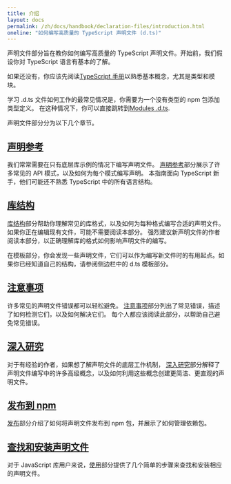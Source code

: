 ```yaml
---
title: 介绍
layout: docs
permalink: /zh/docs/handbook/declaration-files/introduction.html
oneline: "如何编写高质量的 TypeScript 声明文件 (d.ts)"
---
```


声明文件部分旨在教你如何编写高质量的 TypeScript 声明文件。开始前，我们假设你对 TypeScript 语言有基本的了解。

如果还没有，你应该先阅读[TypeScript 手册](/docs/handbook/2/basic-types.html)以熟悉基本概念，尤其是类型和模块。

学习 .d.ts 文件如何工作的最常见情况是，你需要为一个没有类型的 npm 包添加类型定义。
在这种情况下，你可以直接跳转到[Modules .d.ts](/docs/handbook/declaration-files/templates/module-d-ts.html).

声明文件部分分为以下几个章节。

## [声明参考](/docs/handbook/declaration-files/by-example.html)

我们常常需要在只有底层库示例的情况下编写声明文件。
[声明参考](/docs/handbook/declaration-files/by-example.html)部分展示了许多常见的 API 模式，以及如何为每个模式编写声明。
本指南面向 TypeScript 新手，他们可能还不熟悉 TypeScript 中的所有语言结构。

## [库结构](/docs/handbook/declaration-files/library-structures.html)

[库结构](/docs/handbook/declaration-files/library-structures.html)部分帮助你理解常见的库格式，以及如何为每种格式编写合适的声明文件。
如果你正在编辑现有文件，可能不需要阅读本部分。
强烈建议新声明文件的作者阅读本部分，以正确理解库的格式如何影响声明文件的编写。

在模板部分，你会发现一些声明文件，它们可以作为编写新文件时的有用起点。如果你已经知道自己的结构，请参阅侧边栏中的 d.ts 模板部分。

## [注意事项](/docs/handbook/declaration-files/do-s-and-don-ts.html)

许多常见的声明文件错误都可以轻松避免。
[注意事项](/docs/handbook/declaration-files/do-s-and-don-ts.html)部分列出了常见错误，描述了如何检测它们，以及如何解决它们。
每个人都应该阅读此部分，以帮助自己避免常见错误。

## [深入研究](/docs/handbook/declaration-files/deep-dive.html)

对于有经验的作者，如果想了解声明文件的底层工作机制，
[深入研究](/docs/handbook/declaration-files/deep-dive.html)部分解释了声明文件编写中的许多高级概念，以及如何利用这些概念创建更简洁、更直观的声明文件。

## [发布到 npm](/docs/handbook/declaration-files/publishing.html)

[发布](/docs/handbook/declaration-files/publishing.html)部分介绍了如何将声明文件发布到 npm 包，并展示了如何管理依赖包。

## [查找和安装声明文件](/docs/handbook/declaration-files/consumption.html)

对于 JavaScript 库用户来说，[使用](/docs/handbook/declaration-files/consumption.html)部分提供了几个简单的步骤来查找和安装相应的声明文件。
